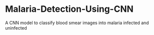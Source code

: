 # Malaria-Detection-Using-CNN
A CNN model to classify blood smear images into malaria infected and uninfected
